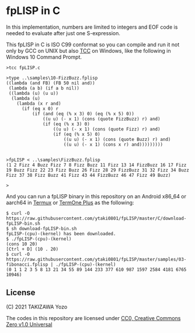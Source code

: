 # fpLISP in C

In this implementation, numbers are limited to integers and EOF code is needed to evaluate after just one S-expression.

This fpLISP in C is ISO C99 conformat so you can compile and run it not only by GCC on UNIX but also [TCC](https://bellard.org/tcc/) on Windows, like the following in Windows 10 Command Prompt. 
```
>tcc fpLISP.c

>type ..\samples\10-FizzBuzz.fplisp
((lambda (and FB) (FB 50 nil and))
 (lambda (a b) (if a b nil))
 ((lambda (u) (u u))
  (lambda (u)
    (lambda (x r and)
      (if (eq x 0) r
          (if (and (eq (% x 3) 0) (eq (% x 5) 0))
              ((u u) (- x 1) (cons (quote FizzBuzz) r) and)
              (if (eq (% x 3) 0)
                  ((u u) (- x 1) (cons (quote Fizz) r) and)
                  (if (eq (% x 5) 0)
                      ((u u) (- x 1) (cons (quote Buzz) r) and)
                      ((u u) (- x 1) (cons x r) and)))))))))


>fpLISP < ..\samples\FizzBuzz.fplisp
(1 2 Fizz 4 Buzz Fizz 7 8 Fizz Buzz 11 Fizz 13 14 FizzBuzz 16 17 Fizz 19 Buzz Fizz 22 23 Fizz Buzz 26 Fizz 28 29 FizzBuzz 31 32 Fizz 34 Buzz Fizz 37 38 Fizz Buzz 41 Fizz 43 44 FizzBuzz 46 47 Fizz 49 Buzz)

>
```
And you can run a fpLISP binary in this repository on an Android x86_64 or aarch64 in [Termux](https://termux.com/) or [TermOne Plus](https://termoneplus.com/) as the following:
```
$ curl -O https://raw.githubusercontent.com/ytaki0801/fpLISP/master/C/download-fpLISP-bin.sh
$ sh download-fpLISP-bin.sh
fpLISP-(cpu)-(kernel) has been downloaded.
$ ./fpLISP-(cpu)-(kernel)
(cons 10 20)
[Ctrl + D] (10 . 20)
$ curl -O https://raw.githubusercontent.com/ytaki0801/fpLISP/master/samples/03-fibonacci.fplisp | ./fpLISP-(cpu)-(kernel)
(0 1 1 2 3 5 8 13 21 34 55 89 144 233 377 610 987 1597 2584 4181 6765 10946)
```

## License

(C) 2021 TAKIZAWA Yozo

The codes in this repository are licensed under [CC0, Creative Commons Zero v1.0 Universal](https://creativecommons.org/publicdomain/zero/1.0/)

